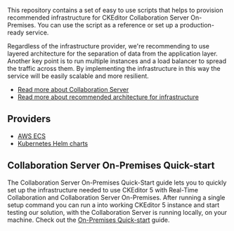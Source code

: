 This repository contains a set of easy to use scripts that helps to provision recommended infrastructure for CKEditor Collaboration Server On-Premises. You can use the script as a reference or set up a production-ready service.

Regardless of the infrastructure provider, we're recommending to use layered architecture for the separation of data from the application layer.
Another key point is to run multiple instances and a load balancer to spread the traffic across them.
By implementing the infrastructure in this way the service will be easily scalable and more resilient.

- [Read more about Collaboration Server](https://ckeditor.com/docs/cs/latest/onpremises/cs-onpremises/overview.html)
- [Read more about recommended architecture for infrastructure](https://ckeditor.com/docs/cs/latest/onpremises/cs-onpremises/architecture.html)

## Providers
- [AWS ECS](/aws/ecs)
- [Kubernetes Helm charts](/kubernetes/helm)

## Collaboration Server On-Premises Quick-start
The Collaboration Server On-Premises Quick-Start guide lets you to quickly set up the infrastructure needed to use CKEditor 5 with Real-Time Collaboration and Collaboration Server On-Premises. After running a single setup command you can run a into working CKEditor 5 instance and start testing our solution, with the Collaboration Server is running locally, on your machine. Check out the [On-Premises Quick-start](/quick-start) guide.